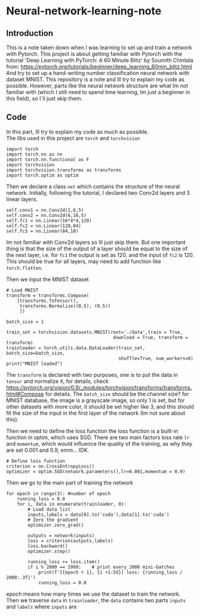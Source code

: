 # Neural-network-learning-note

## Introduction
This is a note taken down when I was learning to set up and train a network with Pytorch.
This project is about getting familiar with Pytorch with the tutorial 'Deep Learning with PyTorch: A 60 Minute Blitz' by Soumith Chintala from: https://pytorch.org/tutorials/beginner/deep_learning_60min_blitz.html And try to set up a hand-writing number classification neural network with dataset MNIST. This repository is a note and Ill try to explain my code as possible. However, parts like the neural network structure are what Im not familiar with (which I still need to spend time learning, Im just a beginner in this field), so I`ll just skip them.

## Code 
In this part, Ill try to explain my code as much as possible.<br/>
The libs used in this project are `torch` and `torchvision`
```
import torch
import torch.nn as nn
import torch.nn.functional as F
import torchvision
import torchvision.transforms as transforms
import torch.optim as optim
```
Then we declare a class `net` which contains the structure of the neural network. Initially, following the tutorial, I declared two Conv2d layers and 3 linear layers. 
```
self.conv1 = nn.Conv2d(1,6,5)
self.conv2 = nn.Conv2d(6,16,5)
self.fc1 = nn.Linear(16*4*4,120)
self.fc2 = nn.Linear(120,84)
self.fc3 = nn.Linear(84,10)
```
Im not familiar with Conv2d layers so Ill just skip them. But one important thing is that the size of the output of a layer should be equal to the size of the next layer, i.e. for `fc1` the output is set as 120, and the input of `fc2` is 120. This should be true for all layers, may need to add function like `torch.flatten`.

Then we input the MNIST dataset
```
# Load MNIST
transform = transforms.Compose(
    [transforms.ToTensor(),
     transforms.Normalize((0.5), (0.5))
     ])

batch_size = 1

train_set = torchvision.datasets.MNIST(root='./data',train = True,
                                        download = True, transform = transform)
trainloader = torch.utils.data.DataLoader(train_set, batch_size=batch_size,
                                          shuffle=True, num_workers=0)
print("MNIST loaded")
```
The `transform` is declared with two purposes, one is to put the data in `tensor` and normalize it, for details, check https://pytorch.org/vision/0.9/_modules/torchvision/transforms/transforms.html#Compose for details. The `batch_size` should be the channel size? for MNIST database, the image is a grayscale image, so only 1 is set, but for other datasets with more color, it should be set higher like 3, and this should fit the size of the input in the first layer of the network (Im not sure about this).

Then we need to define the loss function the loss function is a built-in function in optim, which uses SGD. There are two main factors loss rate `lr` and `momentum`, which would influence the quality of the training, as why they are set 0.001 and 0.9, emm... IDK.
```
# Define loss function
criterion = nn.CrossEntropyLoss()
optimizer = optim.SGD(network.parameters(),lr=0.001,momentum = 0.9)
```

Then we go to the main part of training the network
```
for epoch in range(3): #number of epoch
    running_loss = 0.0
    for i, data in enumerate(trainloader, 0):
        # Load data list
        inputs,labels = data[0].to('cuda'),data[1].to('cuda')
        # Zero the gradient
        optimizer.zero_grad()

        outputs = network(inputs)
        loss = criterion(outputs,labels)
        loss.backward()
        optimizer.step()

        running_loss += loss.item()
        if i % 2000 == 1999:    # print every 2000 mini-batches
            print(f'[{epoch + 1}, {i +1:5d}] loss: {running_loss / 2000:.3f}')
            running_loss = 0.0
```
epoch means how many times we use the dataset to train the network. Then we traverse `data` in `trainloader`, the `data` contains two parts `inputs` and `labels` where `inputs` are 
